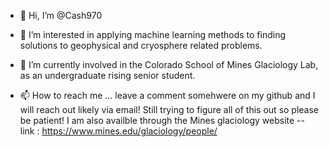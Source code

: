 - 👋 Hi, I’m @Cash970
- 👀 I’m interested in applying machine learning methods to finding solutions to geophysical and cryosphere related problems. 
- 🌱 I’m currently involved in the Colorado School of Mines Glaciology Lab, as an undergraduate rising senior student. 

- 📫 How to reach me ... leave a comment somehwere on my github and I will reach out likely via email! Still trying to figure all of this out so please be patient! 
I am also availble through the Mines glaciology website -- link : https://www.mines.edu/glaciology/people/

<!---
Cash970/Cash970 is a ✨ special ✨ repository because its `README.md` (this file) appears on your GitHub profile.
You can click the Preview link to take a look at your changes.
--->
